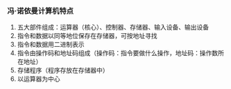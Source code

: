 
### 冯·诺依曼计算机特点

1. 五大部件组成：运算器（核心）、控制器、存储器、输入设备、输出设备
2. 指令和数据以同等地位保存在存储器，可按地址寻找
3. 指令和数据用二进制表示
4. 指令由操作码和地址码组成（操作码：指令要做什么操作，地址码：操作数所在地址）
5. 存储程序（程序存放在存储器中）
6. 以运算器为中心

